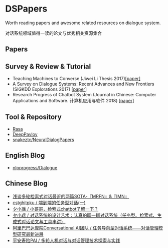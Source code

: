 # DSPapers
Worth reading papers and awesome related resources on dialogue system.

对话系统领域值得一读的论文与优秀相关资源集合

## Papers

## Survey & Review & Tutorial
- Teaching Machines to Converse (Jiwei Li Thesis 2017)[[paper]](https://github.com/jiweil/Jiwei-Thesis)
- A Survey on Dialogue Systems: Recent Advances and New Frontiers (SIGKDD Explorations 2017) [[paper]](https://arxiv.org/abs/1711.01731)
- Research Progress of Chatbot System (Journal in Chinese: Computer Applications and Software. 计算机应用与软件 2018) [[paper]](http://www.shcas.net/jsjyup/pdf/2018/12/%E8%81%8A%E5%A4%A9%E6%9C%BA%E5%99%A8%E4%BA%BA%E7%B3%BB%E7%BB%9F%E7%A0%94%E7%A9%B6%E8%BF%9B%E5%B1%95.pdf)

## Tool & Repository
- [Rasa](https://github.com/RasaHQ/rasa)
- [DeepPavlov](https://github.com/deepmipt/DeepPavlov)
- [snakeztc/NeuralDialogPapers](https://github.com/snakeztc/NeuralDialogPapers)

## English Blog
- [nlpprogress/Dialogue](http://nlpprogress.com/english/dialogue.html)

## Chinese Blog
- [浅谈多轮检索式对话最近的两篇SOTA-『MRFN』&『IMN』](https://wyydsb.xin/other/mrfn.html)
- [cstghitpku / 端到端的任务型对话(一)](https://zhuanlan.zhihu.com/p/64965964)
- [夕小瑶 / 小哥哥，检索式chatbot了解一下？](https://zhuanlan.zhihu.com/p/44539292)
- [夕小瑶 / 对话系统的设计艺术：认真的聊一聊对话系统（任务型、检索式、生成式对话论文与工具串讲）](https://zhuanlan.zhihu.com/p/83825070)
- [阿里巴巴达摩院Conversational AI团队 / 任务导向型对话系统——对话管理模型研究最新进展](https://mp.weixin.qq.com/s/6wSz8wAi0vrHebZ0EJ2sZA)
- [平安寿险PAI / 多轮人机对话与对话管理技术探索与实践](https://mp.weixin.qq.com/s?__biz=MzU2MDkwMzEzNQ==&mid=2247484864&idx=1&sn=882afec82772a1380ae35802a1595591&chksm=fc01a370cb762a6620a0ebf3cc40746a5ba014f99eb824815e0e3e15b0fa6bbaefdffc3e2e13&mpshare=1&scene=1&srcid=&sharer_sharetime=1576719203131&sharer_shareid=aaa99b8738c1d6c23f064aa833392e12&key=c31ad9c4018d6f994e2b429ade7aaf8559e49c8883b72dcd5edf0d0c71bf6f403b490bc7ffca85300845df9a2e841812fc4b4ca52db10423e906c0eaf9baf30cc5de7e2df2c15369a7c557266c5cec89&ascene=1&uin=Mjg1NTM0NDcyMw%3D%3D&devicetype=Windows+10&version=62070158&lang=zh_CN&exportkey=AwmzYWj%2FH1Ysg63mncMMLP0%3D&pass_ticket=vfccR9B9L%2BYta7Js8wrpJeBeJDJGstZZMAx3nIFPxbrm80JQ5MvGpqz%2FzBFJkxN4)

